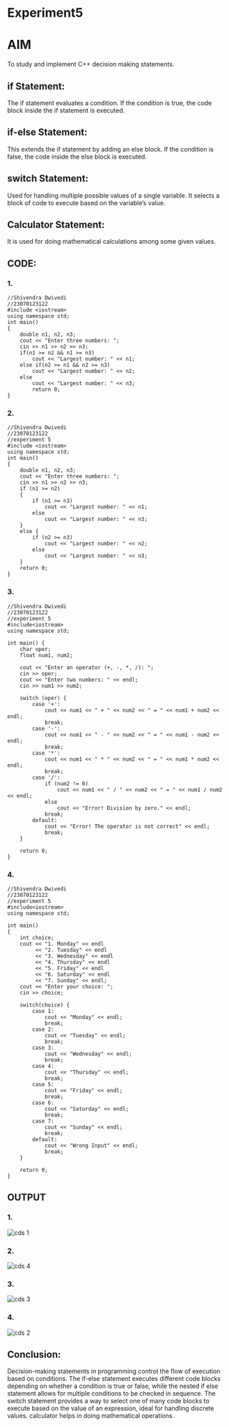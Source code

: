 # Experiment5
# AIM
To study and implement C++ decision making statements.

## if Statement:
The if statement evaluates a condition. If the condition is true, the code block inside the if statement is executed.

## if-else Statement:
This extends the if statement by adding an else block. If the condition is false, the code inside the else block is executed.

## switch Statement:
Used for handling multiple possible values of a single variable. It selects a block of code to execute based on the variable’s value.

## Calculator Statement:
It is used for doing mathematical calculations among some given values.

## CODE:

### 1.
```
//Shivendra Dwivedi
//23070123122
#include <iostream>
using namespace std;
int main() 
{
    double n1, n2, n3;
    cout << "Enter three numbers: ";
    cin >> n1 >> n2 >> n3;
    if(n1 >= n2 && n1 >= n3)
        cout << "Largest number: " << n1;
    else if(n2 >= n1 && n2 >= n3)
        cout << "Largest number: " << n2;
    else 
        cout << "Largest number: " << n3;
        return 0;
}
```

### 2.
```
//Shivendra Dwivedi
//23070123122
//experiment 5
#include <iostream>
using namespace std;
int main() 
{
    double n1, n2, n3;
    cout << "Enter three numbers: ";
    cin >> n1 >> n2 >> n3;
    if (n1 >= n2) 
    {
        if (n1 >= n3)
            cout << "Largest number: " << n1;
        else
            cout << "Largest number: " << n3;
    }
    else {
        if (n2 >= n3)
            cout << "Largest number: " << n2;
        else
            cout << "Largest number: " << n3;
    }
    return 0;
}
```

### 3.
```
//Shivendra Dwivedi
//23070123122
//experiment 5
#include<iostream>
using namespace std;

int main() {
    char oper;
    float num1, num2;

    cout << "Enter an operator (+, -, *, /): ";
    cin >> oper;
    cout << "Enter two numbers: " << endl;
    cin >> num1 >> num2;

    switch (oper) {
        case '+':
            cout << num1 << " + " << num2 << " = " << num1 + num2 << endl;
            break;
        case '-':
            cout << num1 << " - " << num2 << " = " << num1 - num2 << endl;
            break;
        case '*':
            cout << num1 << " * " << num2 << " = " << num1 * num2 << endl;
            break;
        case '/':
            if (num2 != 0)
                cout << num1 << " / " << num2 << " = " << num1 / num2 << endl;
            else
                cout << "Error! Division by zero." << endl;
            break;
        default:
            cout << "Error! The operator is not correct" << endl;
            break;
    }

    return 0;
}
```

### 4.
```
//Shivendra Dwivedi
//23070123122
//experiment 5
#include<iostream>
using namespace std;

int main()
{
    int choice;
    cout << "1. Monday" << endl
         << "2. Tuesday" << endl
         << "3. Wednesday" << endl
         << "4. Thursday" << endl
         << "5. Friday" << endl
         << "6. Saturday" << endl
         << "7. Sunday" << endl;
    cout << "Enter your choice: ";
    cin >> choice;
    
    switch(choice) {
        case 1:
            cout << "Monday" << endl;
            break;
        case 2:
            cout << "Tuesday" << endl;
            break;
        case 3:
            cout << "Wednesday" << endl;
            break;
        case 4:
            cout << "Thursday" << endl;
            break;
        case 5:
            cout << "Friday" << endl;
            break;
        case 6:
            cout << "Saturday" << endl;
            break;
        case 7:
            cout << "Sunday" << endl;
            break;
        default:
            cout << "Wrong Input" << endl;
            break;
    }
    
    return 0;
}
```

## OUTPUT
### 1.
![cds 1](https://github.com/user-attachments/assets/3276cba9-638e-4b7c-b942-12b07813db93)
### 2.
![cds 4](https://github.com/user-attachments/assets/32ce732c-4cf8-4f64-919b-58f7d0ec20d3)
### 3.
![cds 3](https://github.com/user-attachments/assets/383ed45c-78f7-4a7a-97d0-5aa7144efa8f)
### 4.
![cds 2](https://github.com/user-attachments/assets/8132069c-8fb5-4820-a9fb-08f44496aac1)

## Conclusion:
Decision-making statements in programming control the flow of execution based on conditions. The if-else statement executes different code blocks depending on whether a condition is true or false, while the nested if else statement allows for multiple conditions to be checked in sequence. The switch statement provides a way to select one of many code blocks to execute based on the value of an expression, ideal for handling discrete values. calculator helps in doing mathematical operations.


